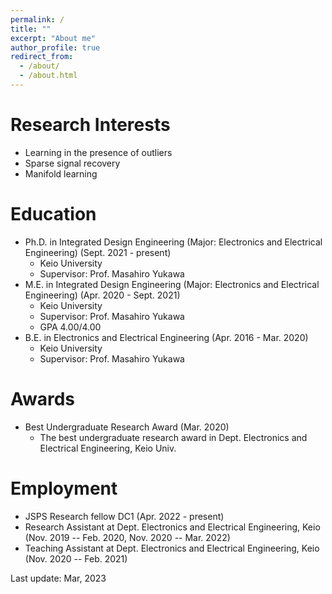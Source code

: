 ```yaml
---
permalink: /
title: ""
excerpt: "About me"
author_profile: true
redirect_from: 
  - /about/
  - /about.html
---
```


<!-- About me
======
Ph.D. student in Department of Electronics and Electrical Engineering, Keio University, Japan.  -->


Research Interests
======
  - Learning in the presence of outliers
  - Sparse signal recovery
  - Manifold learning


Education
======
* Ph.D. in Integrated Design Engineering (Major: Electronics and Electrical Engineering) (Sept. 2021 - present)
  * Keio University
  * Supervisor: Prof. Masahiro Yukawa
* M.E. in Integrated Design Engineering (Major: Electronics and Electrical Engineering) (Apr. 2020 - Sept. 2021)
  * Keio University
  * Supervisor: Prof. Masahiro Yukawa
  * GPA 4.00/4.00
* B.E. in Electronics and Electrical Engineering (Apr. 2016 - Mar. 2020)
  * Keio University
  * Supervisor: Prof. Masahiro Yukawa


Awards
=====
* Best Undergraduate Research Award (Mar. 2020)
  * The best undergraduate research award in Dept. Electronics and Electrical Engineering, Keio Univ.

Employment
=====
* JSPS Research fellow DC1 (Apr. 2022 - present)
* Research Assistant at Dept. Electronics and Electrical Engineering, Keio (Nov. 2019 -- Feb. 2020, Nov. 2020 -- Mar. 2022)
* Teaching Assistant at Dept. Electronics and Electrical Engineering, Keio (Nov. 2020 -- Feb. 2021)







<div class="footer">
Last update: Mar, 2023
</div>
